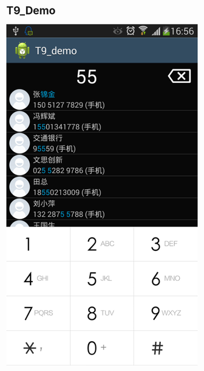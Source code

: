 T9_Demo
=======

![github](https://github.com/wangdaliu/T9_Demo/blob/master/demo/screenshot.png "github")
